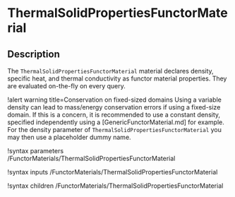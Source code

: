 # ThermalSolidPropertiesFunctorMaterial

## Description

The `ThermalSolidPropertiesFunctorMaterial` material declares
density, specific heat, and thermal
conductivity as functor material properties. They are evaluated on-the-fly
on every query.

!alert warning title=Conservation on fixed-sized domains
Using a variable density can lead to mass/energy conservation errors if using
a fixed-size domain. If this is a concern, it is recommended to use
a constant density, specified independently using a [GenericFunctorMaterial.md] for example.
For the density parameter of `ThermalSolidPropertiesFunctorMaterial` you may then use a
placeholder dummy name.

!syntax parameters /FunctorMaterials/ThermalSolidPropertiesFunctorMaterial

!syntax inputs /FunctorMaterials/ThermalSolidPropertiesFunctorMaterial

!syntax children /FunctorMaterials/ThermalSolidPropertiesFunctorMaterial
